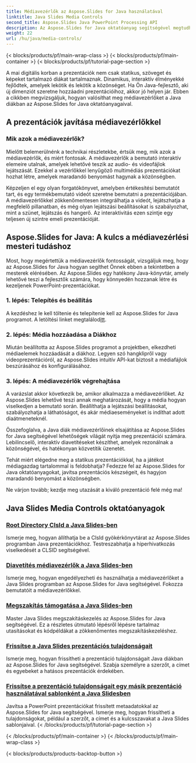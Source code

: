 ```yaml
---
title: Médiavezérlők az Aspose.Slides for Java használatával
linktitle: Java Slides Media Controls
second_title: Aspose.Slides Java PowerPoint Processing API
description: Az Aspose.Slides for Java oktatóanyag segítségével megtudhatja, hogyan implementálhat médiavezérlőket Java diákon. Növelje prezentációit hanggal és videóval zökkenőmentesen.
weight: 22
url: /hu/java/media-controls/
---
```


{< blocks/products/pf/main-wrap-class >}
{< blocks/products/pf/main-container >}
{< blocks/products/pf/tutorial-page-section >}


A mai digitális korban a prezentációk nem csak statikus, szöveget és képeket tartalmazó diákat tartalmaznak. Dinamikus, interaktív élményekké fejlődtek, amelyek lekötik és lekötik a közönséget. Ha Ön Java-fejlesztő, aki új dimenziót szeretne hozzáadni prezentációihoz, akkor jó helyen jár. Ebben a cikkben megvizsgáljuk, hogyan valósíthat meg médiavezérlőket a Java diákban az Aspose.Slides for Java oktatóanyagaival.

## A prezentációk javítása médiavezérlőkkel

### Mik azok a médiavezérlők?

Mielőtt belemerülnénk a technikai részletekbe, értsük meg, mik azok a médiavezérlők, és miért fontosak. A médiavezérlők a bemutató interaktív elemeire utalnak, amelyek lehetővé teszik az audio- és videofájlok lejátszását. Ezekkel a vezérlőkkel lenyűgöző multimédiás prezentációkat hozhat létre, amelyek maradandó benyomást hagynak a közönségben.

Képzeljen el egy olyan forgatókönyvet, amelyben értékesítési bemutatót tart, és egy termékbemutató videót szeretne bemutatni a prezentációjában. A médiavezérlőkkel zökkenőmentesen integrálhatja a videót, lejátszhatja a megfelelő pillanatban, és még olyan lejátszási beállításokat is szabályozhat, mint a szünet, lejátszás és hangerő. Az interaktivitás ezen szintje egy teljesen új szintre emeli prezentációját.

## Aspose.Slides for Java: A kulcs a médiavezérlési mesteri tudáshoz

Most, hogy megértettük a médiavezérlők fontosságát, vizsgáljuk meg, hogy az Aspose.Slides for Java hogyan segíthet Önnek ebben a tekintetben a mesterek elérésében. Az Aspose.Slides egy hatékony Java-könyvtár, amely lehetővé teszi a fejlesztők számára, hogy könnyedén hozzanak létre és kezeljenek PowerPoint-prezentációkat.

### 1. lépés: Telepítés és beállítás

 A kezdéshez le kell töltenie és telepítenie kell az Aspose.Slides for Java programot. A letöltési linket megtalálod[itt](https://releases.aspose.com/slides/java/).

### 2. lépés: Média hozzáadása a Diákhoz

Miután beállította az Aspose.Slides programot a projektben, elkezdheti médiaelemek hozzáadását a diákhoz. Legyen szó hangklipről vagy videoprezentációról, az Aspose.Slides intuitív API-kat biztosít a médiafájlok beszúrásához és konfigurálásához.

### 3. lépés: A médiavezérlők végrehajtása

A varázslat akkor következik be, amikor alkalmazza a médiavezérlőket. Az Aspose.Slides lehetővé teszi annak meghatározását, hogy a média hogyan viselkedjen a bemutató során. Beállíthatja a lejátszási beállításokat, szabályozhatja a láthatóságot, és akár médiaeseményeket is indíthat adott diaátmeneteknél.

Összefoglalva, a Java diák médiavezérlőinek elsajátítása az Aspose.Slides for Java segítségével lehetőségek világát nyitja meg prezentációi számára. Lebilincselő, interaktív diavetítéseket készíthet, amelyek rezonálnak a közönségével, és hatékonyan közvetítik üzenetét.

Tehát miért elégedne meg a statikus prezentációkkal, ha a játékot médiagazdag tartalommal is feldobhatja? Fedezze fel az Aspose.Slides for Java oktatóanyagokat, javítsa prezentációs készségeit, és hagyjon maradandó benyomást a közönségben.

Ne várjon tovább; kezdje meg utazását a kiváló prezentáció felé még ma!

## Java Slides Media Controls oktatóanyagok
### [Root Directory ClsId a Java Slides-ben](./root-directory-clsid-in-java-slides/)
Ismerje meg, hogyan állíthatja be a ClsId gyökérkönyvtárat az Aspose.Slides programban Java prezentációkhoz. Testreszabhatja a hiperhivatkozás viselkedését a CLSID segítségével.
### [Diavetítés médiavezérlők a Java Slides-ben](./slide-show-media-controls-in-java-slides/)
Ismerje meg, hogyan engedélyezheti és használhatja a médiavezérlőket a Java Slides programban az Aspose.Slides for Java segítségével. Fokozza bemutatóit a médiavezérlőkkel.
### [Megszakítás támogatása a Java Slides-ben](./support-for-interrupt-in-java-slides/)
Master Java Slides megszakításkezelés az Aspose.Slides for Java segítségével. Ez a részletes útmutató lépésről lépésre tartalmaz utasításokat és kódpéldákat a zökkenőmentes megszakításkezeléshez.
### [Frissítse a Java Slides prezentációs tulajdonságait](./update-presentation-properties-in-java-slides/)
Ismerje meg, hogyan frissítheti a prezentáció tulajdonságait Java diákban az Aspose.Slides for Java segítségével. Szabja személyre a szerzőt, a címet és egyebeket a hatásos prezentációk érdekében.
### [Frissítse a prezentáció tulajdonságait egy másik prezentáció használatával sablonként a Java Slidesben](./update-presentation-properties-using-another-presentation-as-a-template-in-java-slides/)
Javítsa a PowerPoint prezentációkat frissített metaadatokkal az Aspose.Slides for Java segítségével. Ismerje meg, hogyan frissítheti a tulajdonságokat, például a szerzőt, a címet és a kulcsszavakat a Java Slides sablonjaival.
{< /blocks/products/pf/tutorial-page-section >}

{< /blocks/products/pf/main-container >}
{< /blocks/products/pf/main-wrap-class >}

{< blocks/products/products-backtop-button >}
